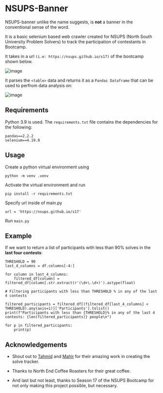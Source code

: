 # NSUPS-Banner
NSUPS-banner unlike the name suggests, is **not** a banner in the conventional sense of the word.

It is a basic selenium based web crawler created for NSUPS (North South University Problem Solvers) to track the participation of contestants in Bootcamp.

It takes in a url `(i.e: https://nsups.github.io/s17)` of the bootcamp shown below.



![image](https://github.com/salmandotexe/nsups-banner/assets/29581454/5157f3de-2add-46a4-b31d-8bc4c3ab3825)

It parses the `<table>` data and returns it as a `Pandas Dataframe` that can be used to perfrom data analysis on:



![image](https://github.com/salmandotexe/nsups-banner/assets/29581454/49b1387f-ed2b-4755-8afd-6df64ce0d5c8)

## Requirements
Python 3.9 is used. The `requirements.txt` file contains the dependencies for the following:
```
pandas==2.2.2
selenium==4.19.0
```

## Usage
Create a python virtual environment using

`python -m venv .venv`

Activate the virtual environment and run 

`pip install -r requirements.txt`

Specify url inside of main.py

`url = 'https://nsups.github.io/s17'`

Run `main.py`

## Example
If we want to return a list of participants with less than 90% solves in the **last four contests**:

```
THRESHOLD = 90
last_4_columns = df.columns[-4:]

for column in last_4_columns:
    filtered_df[column] = filtered_df[column].str.extract(r'(\d+\.\d+)').astype(float)

# Filtering participants with less than THRESHOLD % in any of the last 4 contests

filtered_participants = filtered_df[(filtered_df[last_4_columns] < THRESHOLD).any(axis=1)]['Participants'].tolist()
print(f"Participants with less than {THRESHOLD}% in any of the last 4 contests: {len(filtered_participants)} people\n")

for p in filtered_participants:
    print(p)
```

## Acknowledgements
* Shout out to [Tahmid](https://github.com/withtahmid) and [Mahir](https://github.com/mahirshahriar1) for their amazing work in creating the solve tracker.

* Thanks to North End Coffee Roasters for their great coffee.

* And last but not least, thanks to Season 17 of the NSUPS Bootcamp for not only making this project possible, but necessary.
